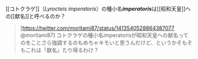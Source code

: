 
[[コトクラゲ]]（*Lyrocteis imperatoris*）の種小名***imperatoris***は[[昭和天皇]]への[[献名]]と呼べるのか？

> [https://twitter.com/moritami87/status/1413540528864387077 @moritami87]
> コトクラゲの種小名imperatorisが昭和天皇への献名ってのをことさら強調するのもめちゃキモいと思うんだけど、というかそもそもこれは「献名」たり得るわけ？

